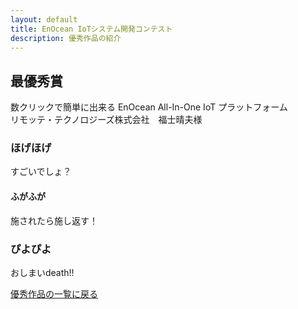 ```yaml
---
layout: default
title: EnOcean IoTシステム開発コンテスト
description: 優秀作品の紹介
---
```


## 最優秀賞
数クリックで簡単に出来る EnOcean All-In-One IoT プラットフォーム<br>
リモッテ・テクノロジーズ株式会社　福士晴夫様

<!-- この行以降を自由に編集してください！ -->

### ほげほげ

すごいでしょ？

#### ふがふが

施されたら施し返す！

### ぴよぴよ

おしまいdeath!!


<!-- 以下の行は残してください！ -->
[優秀作品の一覧に戻る](index)
